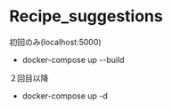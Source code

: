 # Recipe_suggestions


初回のみ(localhost:5000)
* docker-compose up --build

２回目以降
* docker-compose up -d
